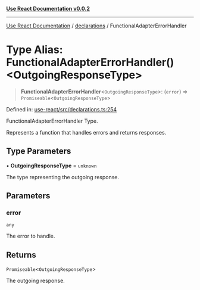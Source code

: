 [**Use React Documentation v0.0.2**](../../README.md)

***

[Use React Documentation](../../modules.md) / [declarations](../README.md) / FunctionalAdapterErrorHandler

# Type Alias: FunctionalAdapterErrorHandler()\<OutgoingResponseType\>

> **FunctionalAdapterErrorHandler**\<`OutgoingResponseType`\>: (`error`) => `Promiseable`\<`OutgoingResponseType`\>

Defined in: [use-react/src/declarations.ts:254](https://github.com/stonemjs/use-react/blob/4786d31a3beb1c9f15eb30e2c9c2b12c786b755a/src/declarations.ts#L254)

FunctionalAdapterErrorHandler Type.

Represents a function that handles errors and returns responses.

## Type Parameters

• **OutgoingResponseType** = `unknown`

The type representing the outgoing response.

## Parameters

### error

`any`

The error to handle.

## Returns

`Promiseable`\<`OutgoingResponseType`\>

The outgoing response.

